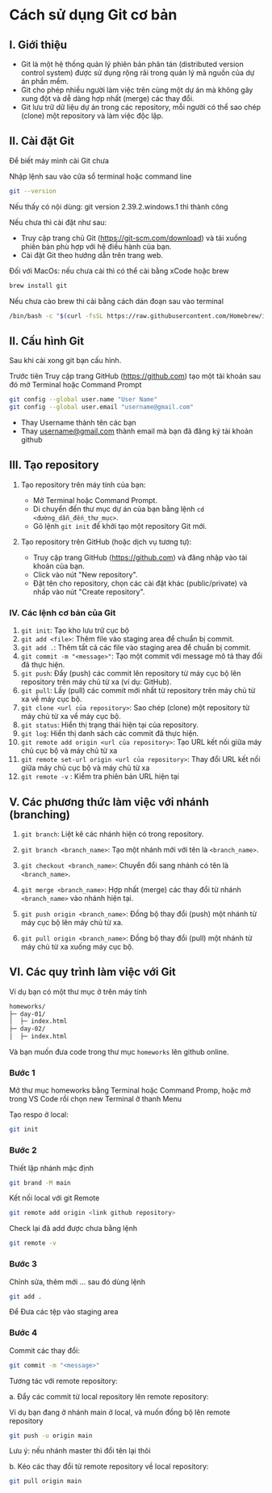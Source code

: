 # Cách sử dụng Git cơ bản

## I. Giới thiệu
- Git là một hệ thống quản lý phiên bản phân tán (distributed version control system) được sử dụng rộng rãi trong quản lý mã nguồn của dự án phần mềm.
- Git cho phép nhiều người làm việc trên cùng một dự án mà không gây xung đột và dễ dàng hợp nhất (merge) các thay đổi.
- Git lưu trữ dữ liệu dự án trong các repository, mỗi người có thể sao chép (clone) một repository và làm việc độc lập.

## II. Cài đặt Git

Để biết máy mình cài Git chưa

Nhập lệnh sau vào cửa sổ terminal hoặc command line

```bash
git --version
```

Nếu thấy có nội dùng: git version 2.39.2.windows.1 thì thành công

Nếu chưa thì cài đặt như sau:

- Truy cập trang chủ Git (https://git-scm.com/download) và tải xuống phiên bản phù hợp với hệ điều hành của bạn.
- Cài đặt Git theo hướng dẫn trên trang web.


Đối với MacOs: nếu chưa cài thì có thể cài bằng xCode hoặc brew

```bash
brew install git
```

Nếu chưa cào brew thì cài bằng cách dán đoạn sau vào terminal

```bash
/bin/bash -c "$(curl -fsSL https://raw.githubusercontent.com/Homebrew/install/HEAD/install.sh)"
```


## II. Cấu hình Git 

Sau khi cài xong git bạn cấu hình.

Trước tiên Truy cập trang GitHub (https://github.com) tạo một tài khoản sau đó mở Terminal hoặc Command Prompt

```bash
git config --global user.name "User Name"
git config --global user.email "username@gmail.com"
```

- Thay Username thành tên các bạn
- Thay username@gmail.com thành email mà bạn đã đăng ký tài khoản github

## III. Tạo repository
1. Tạo repository trên máy tính của bạn:
   - Mở Terminal hoặc Command Prompt.
   - Di chuyển đến thư mục dự án của bạn bằng lệnh `cd <đường_dẫn_đến_thư_mục>`.
   - Gõ lệnh `git init` để khởi tạo một repository Git mới.

2. Tạo repository trên GitHub (hoặc dịch vụ tương tự):
   - Truy cập trang GitHub (https://github.com) và đăng nhập vào tài khoản của bạn.
   - Click vào nút "New repository".
   - Đặt tên cho repository, chọn các cài đặt khác (public/private) và nhấp vào nút "Create repository".

### IV. Các lệnh cơ bản của Git

1. `git init`: Tạo kho lưu trữ cục bộ
1. `git add <file>`: Thêm file vào staging area để chuẩn bị commit.
1. `git add .`: Thêm tất cả các file vào staging area để chuẩn bị commit.
2. `git commit -m "<message>"`: Tạo một commit với message mô tả thay đổi đã thực hiện.
3. `git push`: Đẩy (push) các commit lên repository từ máy cục bộ lên repository trên máy chủ từ xa (ví dụ: GitHub).
4. `git pull`: Lấy (pull) các commit mới nhất từ repository trên máy chủ từ xa về máy cục bộ.
5. `git clone <url của repository>`: Sao chép (clone) một repository từ máy chủ từ xa về máy cục bộ.
6. `git status`: Hiển thị trạng thái hiện tại của repository.
7. `git log`: Hiển thị danh sách các commit đã thực hiện.
8. `git remote add origin <url của repository>`: Tạo URL kết nối giữa máy chủ cục bộ và máy chủ từ xa
9. `git remote set-url origin <url của repository>`: Thay đổi URL kết nối giữa máy chủ cục bộ và máy chủ từ xa
10. `git remote -v` : Kiểm tra phiên bản URL hiện tại

## V. Các phương thức làm việc với nhánh (branching)

1. `git branch`: Liệt kê các nhánh hiện có trong repository.
2. `git branch <branch_name>`: Tạo một nhánh mới với tên là `<branch_name>`.
3. `git checkout <branch_name>`: Chuyển đổi sang nhánh có tên là `<branch_name>`.

4. `git merge <branch_name>`: Hợp nhất (merge) các thay đổi từ nhánh `<branch_name>` vào nhánh hiện tại.

5. `git push origin <branch_name>`: Đồng bộ thay đổi (push) một nhánh từ máy cục bộ lên máy chủ từ xa.

6. `git pull origin <branch_name>`: Đồng bộ thay đổi (pull) một nhánh từ máy chủ từ xa xuống máy cục bộ.

## VI. Các quy trình làm việc với Git

Ví dụ bạn có một thư mục ở trên máy tính

```html
homeworks/
├─ day-01/
│  ├─ index.html
├─ day-02/
│  ├─ index.html
```

Và bạn muốn đưa code trong thư mục `homeworks` lên github online.

### Bước 1

Mở thư mục homeworks bằng Terminal hoặc Command Promp, hoặc mở trong VS Code rồi chọn new Terminal ở thanh Menu


Tạo respo ở local: 

```bash
git init
```

### Bước 2

Thiết lập nhánh mặc định

```bash
git brand -M main
```

Kết nối local với git Remote

```bash
git remote add origin <link github repository>
```

Check lại đã add được chưa bằng lệnh

```bash
git remote -v
```

### Bước 3

Chỉnh sửa, thêm mới ... sau đó dùng lệnh

```bash
git add .
```

Để Đưa các tệp vào staging area

### Bước 4

Commit các thay đổi: 

```bash
git commit -m "<message>"
```

Tương tác với remote repository:


a. Đẩy các commit từ local repository lên remote repository: 

Ví dụ bạn đang ở nhánh main ở local, và muốn đồng bộ lên remote repository

```bash
git push -u origin main
```

Lưu ý: nếu nhánh master thì đổi tên lại thôi

b. Kéo các thay đổi từ remote repository về local repository: 

```bash
git pull origin main
```
